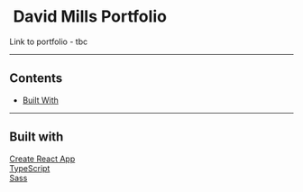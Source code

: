 #  David Mills Portfolio

Link to portfolio - tbc

---

## Contents

- [Built With](#built-with)

---

## Built with

[Create React App](https://reactjs.org/docs/create-a-new-react-app.html)  
[TypeScript](https://www.typescriptlang.org/)  
[Sass](https://sass-lang.com/)
